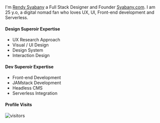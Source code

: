 

I'm [Rendy Syabany](https://Rendys.me) a Full Stack Designer and Founder [Syabany.com](https://syabany.com). I am 25 y.o, a digital nomad fan who loves UX, UI, Front-end development and Serverless.

#### Design Superoir Expertise
- UX Research Approach
- Visual / UI Design
- Design System
- Interaction Design

#### Dev Superoir Expertise
- Front-end Development
- JAMstack Development
- Headless CMS
- Serverless Integration


#### Profile Visits 

![visitors](https://visitor-badge.glitch.me/badge?page_id=rendysyabany.rendysyabany)
